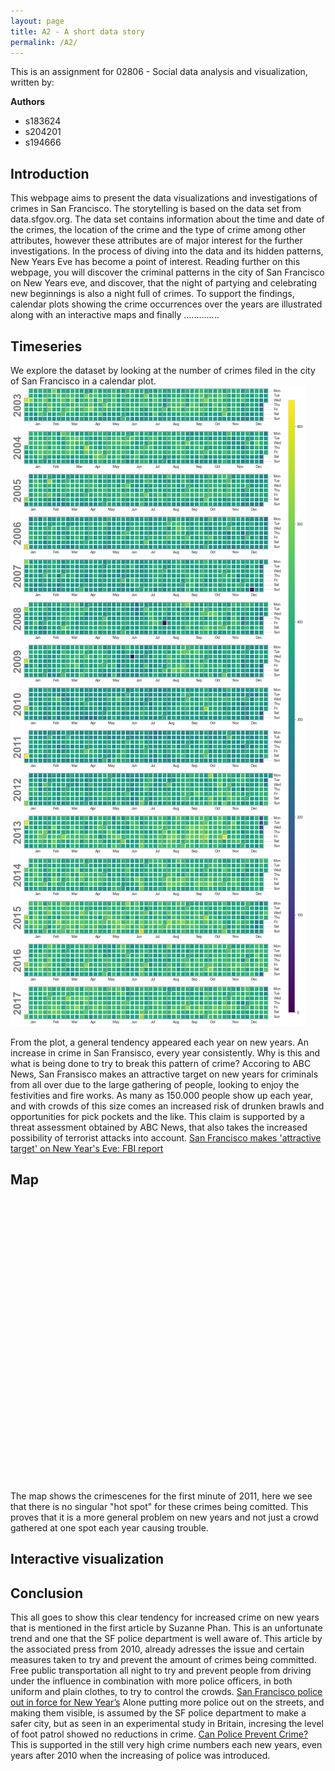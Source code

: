 ```yaml
---
layout: page
title: A2 - A short data story
permalink: /A2/
---
```

This is an assignment for 02806 - Social data analysis and visualization, written by:

**Authors**
* s183624
* s204201
* s194666

## Introduction
This webpage aims to present the data visualizations and investigations of crimes in San Francisco. The storytelling is based on the data set from data.sfgov.org. 
The data set contains information about the time and date of the crimes, the location of the crime and the type of crime among other attributes, however these attributes are of major interest for the further investigations. 
In the process of diving into the data and its hidden patterns, New Years Eve has become a point of interest. 
Reading further on this webpage, you will discover the criminal patterns in the city of San Francisco on New Years eve, and discover, that the night of partying and celebrating new beginnings is also a night full of crimes. 
To support the findings, calendar plots showing the crime occurrences over the years are illustrated along with an interactive maps and finally ..............

## Timeseries
We explore the dataset by looking at the number of crimes filed in the city of San Francisco in a calendar plot.
![Calendar plot](calplot.png)

From the plot, a general tendency appeared each year on new years. An increase in crime in San Fransisco, every year consistently. Why is this and what is being done to try to break this pattern of crime? 
Accoring to ABC News, San Fransisco makes an attractive target on new years for criminals from all over due to the large gathering of people, looking to enjoy the festivities and fire works. As many as 150.000 people show up each year, and with crowds of this size comes an increased risk of drunken brawls and opportunities for pick pockets and the like. This claim is supported by a threat assessment obtained by ABC News, that also takes the increased possibility of terrorist attacks into account. 
[San Francisco makes 'attractive target' on New Year's Eve: FBI report](https://abc7news.com/san-francisco-new-years-eve-fbi-threat-assessment-report-security-safety/14232677/) 

## Map

<iframe src="C:\Users\Mathilde\Documents\GitHub\MathildeBlock.github.io\map.html" width="600" height="450" frameborder="0" style="border:0;" allowfullscreen="" aria-hidden="false" tabindex="0"></iframe>

The map shows the crimescenes for the first minute of 2011, here we see that there is no singular "hot spot" for these crimes being comitted. This proves that it is a more general problem on new years and not just a crowd gathered at one spot each year causing trouble.

## Interactive visualization


## Conclusion
This all goes to show this clear tendency for increased crime on new years that is mentioned in the first article by Suzanne Phan. This is an unfortunate trend and one that the SF police department is well aware of. This article by the associated press from 2010, already adresses the issue and certain measures taken to try and prevent the amount of crimes being committed. Free public transportation all night to try and prevent people from driving under the influence in combination with more police officers, in both uniform and plain clothes, to try to control the crowds. [San Francisco police out in force for New Year’s](https://www.sandiegouniontribune.com/sdut-san-francisco-police-out-in-force-for-new-years-2010dec31-story.html)
Alone putting more police out on the streets, and making them visible, is assumed by the SF police department to make a safer city, but as seen in an experimental study in Britain, incresing the level of foot patrol showed no reductions in crime.
[Can Police Prevent Crime?](https://research-repository.griffith.edu.au/bitstream/handle/10072/14627/Bryett_chapter.pdf?sequence=1) This is supported in the still very high crime numbers each new years, even years after 2010 when the increasing of police was introduced.